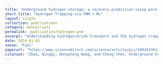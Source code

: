 ```yaml
---
title: "Underground hydrogen storage: a recovery prediction using pore network modeling and machine learning."
short_title: "Hydrogen Trapping via PNM + ML"
layout: single
collection: publications
category: manuscripts
permalink: /publication/hydrogen-pnm
excerpt: "Understanding hydrogen–brine transport and the hydrogen trapping rate (residual/initial saturation) is critical for UHS site selection. We simulate two-phase H₂–brine flow with a 3-D pore-network model across sandstone, carbonate, and sand packs, using experimentally measured contact angles to quantify wettability effects. The PNM results show that less water-wet media (larger contact angles) yield lower trapping. Trained on PNM outputs, least-squares and SVM models classify high vs. low trapping (>50% vs. <50%) and predict trapping rates; rocks with low pore-to-throat size ratio and high connectivity are favorable for reduced trapping—highlighting the coupled roles of wettability and pore structure in UHS screening and design."
date: 2024-01-01
venue: "Fuel"
paperurl: "https://www.sciencedirect.com/science/article/pii/S0016236123026650"
citation: "Zhao, Qingqi, Hongsheng Wang, and Cheng Chen. Underground hydrogen storage: a recovery prediction using pore network modeling and machine learning. Fuel 357 (2024): 130051."
---
```



